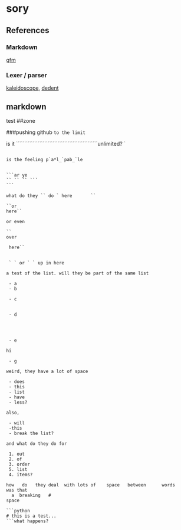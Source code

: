 # sory

## References

### Markdown

[gfm][gfm]

 [gfm]: https://github.github.com/gfm/


### Lexer / parser

[kaleidoscope][kaleidoscope], [dedent][dedent]

 [kaleidoscope]: https://llvm.org/docs/tutorial/

 [dedent]: https://web.archive.org/web/20070922223915/http://www.secnetix.de/~olli/Python/block_indentation.hawk

## markdown
test
##zone

###pushing github ```````to the limit```````

is it `````````````````````````````````````````````````unlimited? `
`````````````````````````````````````````````````

is the feeling p`a*l_`pab_`le


```ar ye
`` `` `` ```
```

what do they `` do ` here       ``

``or
here``

or even

``
over

 here``


 ` ` or ` ` up in here

a test of the list. will they be part of the same list

 - a
 - b

 - c


 - d




 - e

hi

 - g

weird, they have a lot of space

 - does
 - this
 - list
 - have
 - less?

also,

 - will
 -this
 - break the list?

and what do they do for

 1. out
 2. of
 3. order
 5. list
 4. items?

how   do   they deal  with lots of    space   between      words
was that
  a  breaking   #
space

```python
# this is a test...
```what happens?

